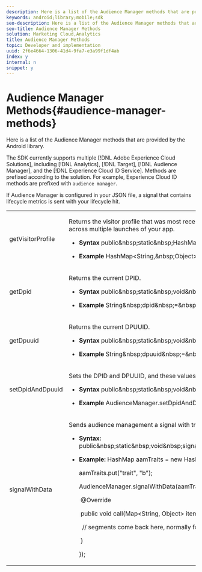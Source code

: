 ```yaml
---
description: Here is a list of the Audience Manager methods that are provided by the Android library.
keywords: android;library;mobile;sdk
seo-description: Here is a list of the Audience Manager methods that are provided by the Android library.
seo-title: Audience Manager Methods
solution: Marketing Cloud,Analytics
title: Audience Manager Methods
topic: Developer and implementation
uuid: 2f6e4664-1306-41d4-9fa7-e3a99f1df4ab
index: y
internal: n
snippet: y
---
```


# Audience Manager Methods{#audience-manager-methods}

Here is a list of the Audience Manager methods that are provided by the Android library.

The SDK currently supports multiple [!DNL Adobe Experience Cloud Solutions], including [!DNL Analytics], [!DNL Target], [!DNL Audience Manager], and the [!DNL Experience Cloud ID Service]. Methods are prefixed according to the solution. For example, Experience Cloud ID methods are prefixed with `audience manager`.

If Audience Manager is configured in your JSON file, a signal that contains lifecycle metrics is sent with your lifecycle hit. 

<table id="table_7AEDAD7F33A44B3AA387420D262F7235"> 
 <tbody> 
  <tr> 
   <td colname="col1"> getVisitorProfile </td> 
   <td colname="col2"> <p>Returns the visitor profile that was most recently obtained and, if no signal has been submitted, returns <span class="codeph"> null </span>. The visitor profile is saved in <span class="codeph"> SharedPreferences </span> for easy access across multiple launches of your app. </p> <p> 
     <ul id="ul_D9B977E456804B36B49E07B29E4ECA4C"> 
      <li id="li_02F9B258EAB34C2698543D457C39A325"> <p><b>Syntax</b> 
        <codeblock class="syntax java">
          public&amp;nbsp;static&amp;nbsp;HashMap&lt;String,&amp;nbsp;Object&gt;&amp;nbsp;getVisitorProfile(); 
        </codeblock> </p> </li> 
      <li id="li_0D2D2CC732DD4DCEBFE5281821A43485"> <p><b>Example</b> 
        <codeblock class="syntax java">
          HashMap&lt;String,&amp;nbsp;Object&gt;&amp;nbsp;visitorProfile&amp;nbsp;=&amp;nbsp;AudienceManager.getVisitorProfile(); 
        </codeblock> </p> </li> 
     </ul> </p> </td> 
  </tr> 
  <tr> 
   <td colname="col1"> getDpid </td> 
   <td colname="col2"> <p>Returns the current DPID. </p> <p> 
     <ul id="ul_59121E5ECC6644DA89C7B430CD593960"> 
      <li id="li_6BBBFA5BA833439093109757D9A7FD18"> <p><b>Syntax</b> 
        <codeblock class="syntax java">
          public&amp;nbsp;static&amp;nbsp;void&amp;nbsp;getDpid(); 
        </codeblock> </p> </li> 
      <li id="li_794E1B35BFEE4CD194A245C757C20DDC"> <p> <b>Example</b> 
        <codeblock class="syntax java">
          String&amp;nbsp;dpid&amp;nbsp;=&amp;nbsp;AudienceManager.getDpid(); 
        </codeblock> </p> </li> 
     </ul> </p> </td> 
  </tr> 
  <tr> 
   <td colname="col1"> getDpuuid </td> 
   <td colname="col2"> <p>Returns the current DPUUID. </p> <p> 
     <ul id="ul_F9240759D11447FFBEA4821CCBAD3B65"> 
      <li id="li_F9BCFC7729144E83B4F38E8AF56D1903"> <p><b>Syntax</b> 
        <codeblock class="syntax java">
          public&amp;nbsp;static&amp;nbsp;void&amp;nbsp;getDpuuid(); 
        </codeblock> </p> </li> 
      <li id="li_C481236567E040BD971D97C3AE1FE85E"> <p> <b>Example</b> 
        <codeblock class="syntax java">
          String&amp;nbsp;dpuuid&amp;nbsp;=&amp;nbsp;AudienceManager.getDpuuid(); 
        </codeblock> </p> </li> 
     </ul> </p> </td> 
  </tr> 
  <tr> 
   <td colname="col1"> setDpidAndDpuuid </td> 
   <td colname="col2"> <p>Sets the DPID and DPUUID, and these values are sent with each signal. </p> <p> 
     <ul id="ul_75B98A06CD474AF2A9369BD2A7D7C815"> 
      <li id="li_1FE70CEDCBA64CA098AD74CBAA73F1C5"> <p><b>Syntax</b> 
        <codeblock class="syntax java">
          public&amp;nbsp;static&amp;nbsp;void&amp;nbsp;setDpidAndDpuuid(String&amp;nbsp;dpid,&amp;nbsp;String&amp;nbsp;dpuuid); 
        </codeblock> </p> </li> 
      <li id="li_D8705B6ACAFA40A49719CE6F4C78200B"> <p> <b>Example</b> 
        <codeblock class="syntax java">
          AudienceManager.setDpidAndDpuuid("myDpid",&amp;nbsp;"myDpuuid"); 
        </codeblock> </p> </li> 
     </ul> </p> </td> 
  </tr> 
  <tr> 
   <td colname="col1"> signalWithData </td> 
   <td colname="col2"> <p>Sends audience management a signal with traits and gets the matching segments returned in a block callback. </p> <p> 
     <ul id="ul_7087C4602A64431C955F08C68E28B5B0"> 
      <li id="li_161399F0213746B6A36AF87BCD920DF2"> <p><b>Syntax:</b> 
        <codeblock class="syntax java">
          public&amp;nbsp;static&amp;nbsp;void&amp;nbsp;signalWithData(Map&lt;String,&amp;nbsp;Object&gt;&amp;nbsp;data,&amp;nbsp;AudienceManagerCallback&lt;Map&lt;String,&amp;nbsp;Object&gt;&gt;&amp;nbsp;callback); 
        </codeblock> </p> </li> 
      <li id="li_2EE3EA64D7BF43C9BD5E6EE0A3C7912A"> <p> <b>Example:</b> 
        <codeblock class="syntax java">
          HashMap&nbsp;aamTraits&nbsp;=&nbsp;new&nbsp;HashMap&lt;String,&nbsp;Object&gt;(); 
         
aamTraits.put("trait",&nbsp;"b"); 
         
AudienceManager.signalWithData(aamTraits,&nbsp;new&nbsp;AudienceManager.AudienceManagerCallback&lt;Map&lt;String,&nbsp;Object&gt;&gt;()&nbsp;{ 
         
&nbsp;@Override 
         
&nbsp;public&nbsp;void&nbsp;call(Map&lt;String,&nbsp;Object&gt;&nbsp;item)&nbsp;{ 
         
&nbsp;&nbsp;//&nbsp;segments&nbsp;come&nbsp;back&nbsp;here,&nbsp;normally&nbsp;found&nbsp;in&nbsp;the&nbsp;segs&nbsp;object&nbsp;of&nbsp;your&nbsp;json 
         
&nbsp;} 
         
}); 
        </codeblock> </p> </li> 
     </ul> </p> </td> 
  </tr> 
 </tbody> 
</table>

